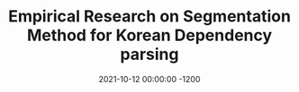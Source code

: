---
title:          "Empirical Research on Segmentation Method for Korean Dependency parsing"
date:           2021-10-12 00:00:00 -1200
selected:       false
pub:            "HCLT"
pub_date:       "2021"
cover:          /assets/images/empty_300x200.png
authors:
- Jinu Lee
- Hyemi Cho
- Suyeon Bock
- Hyopil Shin
links:
  Paper: https://koreascience.kr/article/CFKO202130060734837.pdf
---
